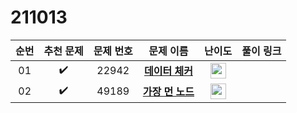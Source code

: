 # 211013

| 순번 |     추천 문제      | 문제 번호 |                          문제 이름                           |                            난이도                            | 풀이 링크 |
| :--: | :----------------: | :-------: | :----------------------------------------------------------: | :----------------------------------------------------------: | :-------: |
|  01  | :heavy_check_mark: |   22942   | <a href="https://www.acmicpc.net/problem/22942">**데이터 체커**</a> | <img height="25px" width="25px" src="https://static.solved.ac/tier_small/0.svg"/> |           |
|  02  | :heavy_check_mark: |   49189   | <a href="https://www.acmicpc.net/problem/22942">**가장 먼 노드**</a> | <img height="25px" width="25px" src="https://static.solved.ac/tier_small/0.svg"/> |           |

